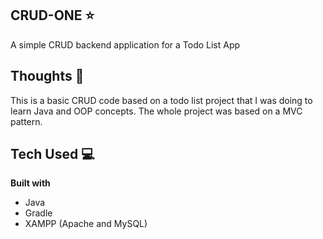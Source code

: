 ## CRUD-ONE ⭐️

A simple CRUD backend application for a Todo List App

## Thoughts 💭

This is a basic CRUD code based on a todo list project that I was doing to learn Java and OOP concepts. The whole project was based on a MVC pattern.

## Tech Used 💻

<b>Built with</b>

- Java
- Gradle
- XAMPP (Apache and MySQL)
